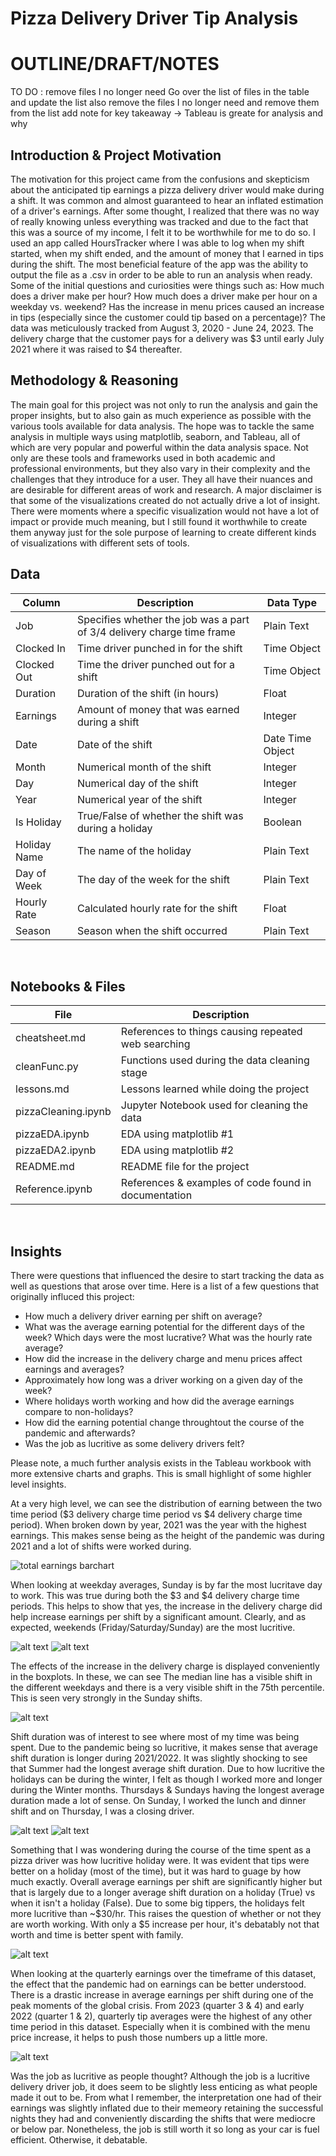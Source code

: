 # Pizza Delivery Driver Tip Analysis

# OUTLINE/DRAFT/NOTES
TO DO : remove files I no longer need
Go over the list of files in the table and update the list
also remove the files I no longer need and remove them from the list
add note for key takeaway -> Tableau is greate for analysis and why

## Introduction & Project Motivation
The motivation for this project came from the confusions and skepticism about the anticipated tip earnings a pizza delivery driver would make during a shift. It was common and almost guaranteed to hear an inflated estimation of a driver's earnings. After some thought, I realized that there was no way of really knowing unless everything was tracked and due to the fact that this was a source of my income, I felt it to be worthwhile for me to do so. I used an app called HoursTracker where I was able to log when my shift started, when my shift ended, and the amount of money that I earned in tips during the shift. The most beneficial feature of the app was the ability to output the file as a .csv in order to be able to run an analysis when ready. Some of the initial questions and curiosities were things such as: How much does a driver make per hour? How much does a driver make per hour on a weekday vs. weekend? Has the increase in menu prices caused an increase in tips (especially since the customer could tip based on a percentage)? The data was meticulously tracked from August 3, 2020 - June 24, 2023. The delivery charge that the customer pays for a delivery was $3 until early July 2021 where it was raised to $4 thereafter. 

## Methodology & Reasoning
The main goal for this project was not only to run the analysis and gain the proper insights, but to also gain as much experience as possible with the various tools available for data analysis. The hope was to tackle the same analysis in multiple ways using matplotlib, seaborn, and Tableau, all of which are very popular and powerful within the data analysis space. Not only are these tools and frameworks used in both academic and professional environments, but they also vary in their complexity and the challenges that they introduce for a user. They all have their nuances and are desirable for different areas of work and research. A major disclaimer is that some of the visualizations created do not actually drive a lot of insight. There were moments where a specific visualization would not have a lot of impact or provide much meaning, but I still found it worthwhile to create them anyway just for the sole purpose of learning to create different kinds of visualizations with different sets of tools.


## Data

| Column         | Description                                                            | Data Type       |
|----------------|------------------------------------------------------------------------|-----------------|
| Job            | Specifies whether the job was a part of $3/$4 delivery charge time frame | Plain Text      |
| Clocked In     | Time driver punched in for the shift                                   | Time Object     |
| Clocked Out    | Time the driver punched out for a shift                                | Time Object     |
| Duration       | Duration of the shift (in hours)                                       | Float           |
| Earnings       | Amount of money that was earned during a shift                         | Integer         |
| Date           | Date of the shift                                                      | Date Time Object|
| Month          | Numerical month of the shift                                           | Integer         |
| Day            | Numerical day of the shift                                             | Integer         |
| Year           | Numerical year of the shift                                            | Integer         |
| Is Holiday     | True/False of whether the shift was during a holiday                   | Boolean         |
| Holiday Name   | The name of the holiday                                                | Plain Text      |
| Day of Week    | The day of the week for the shift                                      | Plain Text      |
| Hourly Rate    | Calculated hourly rate for the shift                                   | Float           |
| Season         | Season when the shift occurred                                         | Plain Text      |
<br>

## Notebooks & Files
| File                | Description                                         |
|---------------------|-----------------------------------------------------|
| cheatsheet.md       | References to things causing repeated web searching |
| cleanFunc.py        | Functions used during the data cleaning stage       |
| lessons.md          | Lessons learned while doing the project             |
| pizzaCleaning.ipynb | Jupyter Notebook used for cleaning the data         |
| pizzaEDA.ipynb      | EDA using matplotlib #1                             |
| pizzaEDA2.ipynb     | EDA using matplotlib #2                             |
| README.md           | README file for the project                         |
| Reference.ipynb     | References & examples of code found in documentation|
<br>

## Insights
There were questions that influenced the desire to start tracking the data as well
as questions that arose over time. Here is a list of a few questions that originally
influced this project:

- How much a delivery driver earning per shift on average?
- What was the average earning potential for the different days of the week? Which days were the most lucrative? What was the hourly rate average?
- How did the increase in the delivery charge and menu prices affect earnings and averages?
- Approximately how long was a driver working on a given day of the week?
- Where holidays worth working and how did the average earnings compare to non-holidays?
- How did the earning potential change throughtout the course of the pandemic and afterwards?
- Was the job as lucritive as some delivery drivers felt?

Please note, a much further analysis exists in the Tableau workbook with more extensive charts and graphs. This is small highlight of some highler level insights.

At a very high level, we can see the distribution of earning between the two time period ($3 delivery charge time period vs $4 delivery charge time period). When broken down by year, 2021 was the year with the highest earnings. This makes sense being as the height of the pandemic was during 2021 and a lot of shifts were worked during. 

![total earnings barchart](images/totals.jpg)

When looking at weekday averages, Sunday is by far the most lucritave day to work. This was true during both the $3 and $4 delivery charge time periods. This helps to show that yes, the increase in the delivery charge did help increase earnings per shift by a significant amount. Clearly, and as expected, weekends (Friday/Saturday/Sunday) are the most lucritive.

![alt text](images/avg_earnings_weekday.jpg)
![alt text](images/avg_hour_weekday.jpg)

The effects of the increase in the delivery charge is displayed conveniently in the boxplots. In these, we can see The median line has a visible shift in the different weekdays and there is a very visible shift in the 75th percentile. This is seen very strongly in the Sunday shifts. 

![alt text](images/weekday_boxplot.jpg)

Shift duration was of interest to see where most of my time was being spent. Due to the pandemic being so lucritive, it makes sense that average shift duration is longer during 2021/2022. It was slightly shocking to see that Summer had the longest average shift duration. Due to how lucritive the holidays can be during the winter, I felt as though I worked more and longer during the Winter months. Thursdays & Sundays having the longest average duration made a lot of sense. On Sunday, I worked the lunch and dinner shift and on Thursday, I was a closing driver.

![alt text](images/avg_duration_year_season.jpg)
![alt text](images/avg_duration_month_day.jpg)

Something that I was wondering during the course of the time spent as a pizza driver was how lucritive holiday were. It was evident that tips were better on a holiday (most of the time), but it was hard to guage by how much exactly. Overall average earnings per shift are significantly higher but that is largely due to a longer average shift duration on a holiday (True) vs when it isn't a holiday (False). Due to some big tippers, the holidays felt more lucritive than ~$30/hr. This raises the question of whether or not they are worth working. With only a $5 increase per hour, it's debatably not that worth and time is better spent with family. 

![alt text](images/holiday_avgs.jpg)

When looking at the quarterly earnings over the timeframe of this dataset, the effect that the pandemic had on earnings can be better understood. There is a drastic increase in average earnings per shift during one of the peak moments of the global crisis. From 2023 (quarter 3 & 4) and early 2022 (quarter 1 & 2), quarterly tip averages were the highest of any other time period in this dataset. Especially when it is combined with the menu price increase, it helps to push those numbers up a little more.

![alt text](images/qtr_avg.jpg)

Was the job as lucritive as people thought? Although the job is a lucritive delivery driver job, it does seem to be slightly less enticing as what people made it out to be. From what I remember, the interpretation one had of their earnings was slightly inflated due to their memeory retaining the successful nights they had and conveniently discarding the shifts that were mediocre or below par. Nonetheless, the job is still worth it so long as your car is fuel efficient. Otherwise, it debatable.